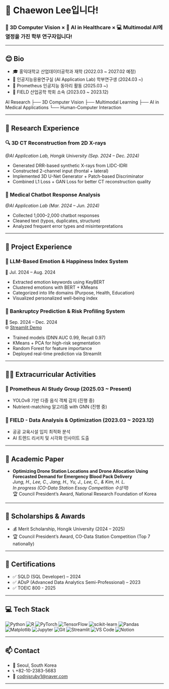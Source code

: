 # 👋 Chaewon Lee입니다!  
### 🧠 3D Computer Vision × 🤖 AI in Healthcare × 💻 Multimodal AI에 열정을 가진 학부 연구자입니다!

---

## 😊 Bio  
- 🎓 홍익대학교 산업데이터공학과 재학 (2022.03 ~ 2027.02 예정)  
- 🧪 인공지능응용연구실 (AI Application Lab) 학부연구생 (2024.03 ~)  
- 🤖 Prometheus 인공지능 동아리 활동 (2025.03 ~)  
- 🧠 FIELD 산업공학 학회 소속 (2023.03 ~ 2023.12)

AI Research
├── 3D Computer Vision
├── Multimodal Learning
├── AI in Medical Applications
└── Human-Computer Interaction

---

## 🧪 Research Experience

### 🔍 3D CT Reconstruction from 2D X-rays  
_@AI Application Lab, Hongik University (Sep. 2024 – Dec. 2024)_  
- Generated DRR-based synthetic X-rays from LIDC-IDRI  
- Constructed 2-channel input (frontal + lateral)  
- Implemented 3D U-Net Generator + Patch-based Discriminator  
- Combined L1 Loss + GAN Loss for better CT reconstruction quality

### 💬 Medical Chatbot Response Analysis  
_@AI Application Lab (Mar. 2024 – Jun. 2024)_  
- Collected 1,000–2,000 chatbot responses  
- Cleaned text (typos, duplicates, structure)  
- Analyzed frequent error types and misinterpretations

---

## 💼 Project Experience

### 💖 LLM-Based Emotion & Happiness Index System  
📅 Jul. 2024 – Aug. 2024  
- Extracted emotion keywords using KeyBERT  
- Clustered emotions with BERT + KMeans  
- Categorized into life domains (Purpose, Health, Education)  
- Visualized personalized well-being index

### 💸 Bankruptcy Prediction & Risk Profiling System  
📅 Sep. 2024 – Dec. 2024  
🌐 [Streamlit Demo](https://hongik1.streamlit.app/)  
- Trained models (DNN AUC 0.99, Recall 0.97)  
- KMeans + PCA for high-risk segmentation  
- Random Forest for feature importance  
- Deployed real-time prediction via Streamlit

---

## 👨‍🏫 Extracurricular Activities

### 🔬 Prometheus AI Study Group (2025.03 ~ Present)  
- YOLOv8 기반 다중 음식 객체 감지 (진행 중)  
- Nutrient-matching 알고리즘 with GNN (진행 중)  

### 🧠 FIELD - Data Analysis & Optimization (2023.03 ~ 2023.12)  
- 공공 교육시설 입지 최적화 분석  
- AI 트렌드 리서치 및 시각화 인사이트 도출  

---

## 📄 Academic Paper

- **Optimizing Drone Station Locations and Drone Allocation Using Forecasted Demand for Emergency Blood Pack Delivery**  
  _Jung, H., Lee, C., Jang, H., Yu, J., Lee, C., & Kim, H. L._  
  _In progress (CO-Data Station Essay Competition 수상작)_  
  🏆 Council President’s Award, National Research Foundation of Korea

---

## 🏅 Scholarships & Awards

- 💰 Merit Scholarship, Hongik University (2024 – 2025)  
- 🏆 Council President’s Award, CO-Data Station Competition (Top 7 nationally)

---

## 🧾 Certifications

- ✅ SQLD (SQL Developer) – 2024  
- ✅ ADsP (Advanced Data Analytics Semi-Professional) – 2023
- ✅ TOEIC 800 - 2025

---

## 💻 Tech Stack

![Python](https://img.shields.io/badge/Python-3776AB?style=flat&logo=python&logoColor=white)
![R](https://img.shields.io/badge/R-276DC3?style=flat&logo=r&logoColor=white)
![PyTorch](https://img.shields.io/badge/PyTorch-EE4C2C?style=flat&logo=pytorch&logoColor=white)
![TensorFlow](https://img.shields.io/badge/TensorFlow-FF6F00?style=flat&logo=tensorflow&logoColor=white)
![scikit-learn](https://img.shields.io/badge/scikit--learn-F7931E?style=flat&logo=scikit-learn&logoColor=white)
![Pandas](https://img.shields.io/badge/Pandas-150458?style=flat&logo=pandas)
![Matplotlib](https://img.shields.io/badge/Matplotlib-11557C?style=flat)
![Jupyter](https://img.shields.io/badge/Jupyter-F37626?style=flat&logo=jupyter&logoColor=white)
![Git](https://img.shields.io/badge/Git-F05032?style=flat&logo=git&logoColor=white)
![Streamlit](https://img.shields.io/badge/Streamlit-FF4B4B?style=flat&logo=streamlit&logoColor=white)
![VS Code](https://img.shields.io/badge/VSCode-007ACC?style=flat&logo=visual-studio-code)
![Notion](https://img.shields.io/badge/Notion-000000?style=flat&logo=notion)

---

## 📫 Contact  
- 📍 Seoul, South Korea  
- 📞 +82-10-2383-5683  
- 📧 codnjsruby1@naver.com

---
